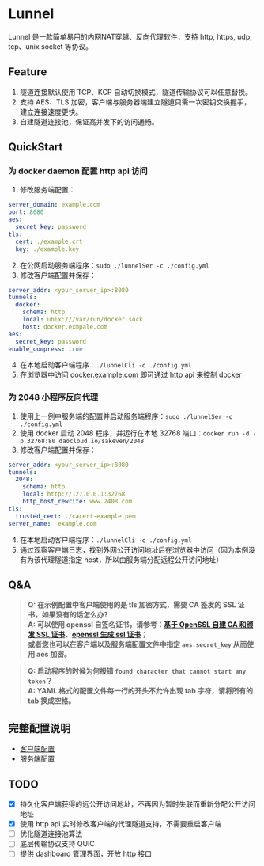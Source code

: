 # Lunnel
Lunnel 是一款简单易用的内网NAT穿越、反向代理软件，支持 http, https, udp, tcp、unix socket 等协议。

## Feature

1. 隧道连接默认使用 TCP、KCP 自动切换模式，隧道传输协议可以任意替换。
2. 支持 AES、TLS 加密，客户端与服务器端建立隧道只需一次密钥交换握手，建立连接速度更快。
3. 自建隧道连接池，保证高并发下的访问通畅。

## QuickStart

### 为 docker daemon 配置 http api 访问

1. 修改服务端配置：

```yaml
server_domain: example.com
port: 8080
aes:
  secret_key: password
tls:
  cert: ./example.crt
  key: ./example.key
```

2. 在公网启动服务端程序：`sudo ./lunnelSer -c ./config.yml`
3. 修改客户端配置并保存：

```yaml
server_addr: <your_server_ip>:8080
tunnels:
  docker:
    schema: http
    local: unix:///var/run/docker.sock
    host: docker.exmpale.com
aes:
  secret_key: password
enable_compress: true
```

4. 在本地启动客户端程序：`./lunnelCli -c ./config.yml`
5. 在浏览器中访问 docker.example.com 即可通过 http api 来控制 docker

### 为 2048 小程序反向代理

1. 使用上一例中服务端的配置并启动服务端程序：`sudo ./lunnelSer -c ./config.yml`
2. 使用 docker 启动 2048 程序，并运行在本地 32768 端口：`docker run -d -p 32768:80 daocloud.io/sakeven/2048`
3. 修改客户端配置并保存：

```yaml
server_addr: <your_server_ip>:8080
tunnels:
  2048:
    schema: http
    local: http://127.0.0.1:32768
    http_host_rewrite: www.2408.com
tls:
  trusted_cert: ./cacert-example.pem
server_name:  example.com
```

4. 在本地启动客户端程序：`./lunnelCli -c ./config.yml`
5. 通过观察客户端日志，找到外网公开访问地址后在浏览器中访问（因为本例没有为该代理隧道指定 host，所以由服务端分配远程公开访问地址）

## Q&A

> **Q: 在示例配置中客户端使用的是 tls 加密方式，需要 CA 签发的 SSL 证书，如果没有的话怎么办?**
> <br>**A: 可以使用 openssl 自签名证书，请参考：[基于 OpenSSL 自建 CA 和颁发 SSL 证书](http://seanlook.com/2015/01/18/openssl-self-sign-ca/)、[openssl 生成 ssl 证书](http://blog.sina.com.cn/s/blog_4fd50c390101891c.html)；<br>或者您也可以在客户端以及服务端配置文件中指定 `aes.secret_key` 从而使用 aes 加密。**

> **Q: 启动程序的时候为何报错 `found character that cannot start any token`？**
> <br>**A: YAML 格式的配置文件每一行的开头不允许出现 tab 字符，请将所有的 tab 换成空格。**

## 完整配置说明

- [客户端配置](https://github.com/longXboy/lunnel/blob/master/cmd/lunnelCli/config-full-example.yml)
- [服务端配置](https://github.com/longXboy/lunnel/blob/master/cmd/lunnelSer/config-full-example.yml)

## TODO

- [x] 持久化客户端获得的远公开访问地址，不再因为暂时失联而重新分配公开访问地址
- [x] 使用 http api 实时修改客户端的代理隧道支持，不需要重启客户端
- [ ] 优化隧道连接池算法
- [ ] 底层传输协议支持 QUIC
- [ ] 提供 dashboard 管理界面，开放 http 接口
